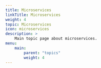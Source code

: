 ```yaml
---
title: Microservices
linkTitle: Microservices
weight: 4
topic: Microservices
icon: microservices
description: >
    Main topic page about microservices.
menu:
    main:
        parent: "topics"
        weight: 4
---
```

